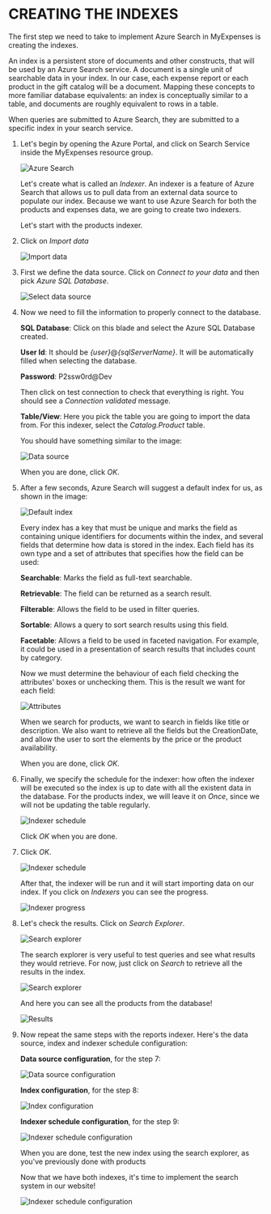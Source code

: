 <page title="Creating the Indexes"/>

CREATING THE INDEXES
====

The first step we need to take to implement Azure Search in MyExpenses is creating the indexes.

An index is a persistent store of documents and other constructs, that will be used by an Azure Search service. A document is a single unit of searchable data in your index. In our case, each expense report or each product in the gift catalog will be a document. Mapping these concepts to more familiar database equivalents: an index is conceptually similar to a table, and documents are roughly equivalent to rows in a table.

When queries are submitted to Azure Search, they are submitted to a specific index in your search service.

1. Let's begin by opening the Azure Portal, and click on Search Service inside the MyExpenses resource group.

    ![Azure Search](img/1.png)

    Let's create what is called an *Indexer*. An indexer is a feature of Azure Search that allows us to pull data from an external data source to populate our index. Because we want to use Azure Search for both the products and expenses data, we are going to create two indexers.

    Let's start with the products indexer.

2. Click on *Import data*

    ![Import data](img/2.png)

3. First we define the data source. Click on *Connect to your data* and then pick *Azure SQL Database*. 

    ![Select data source](img/3.png)

4. Now we need to fill the information to properly connect to the database.

    __SQL Database__: Click on this blade and select the Azure SQL Database created.

    __User Id__: It should be *{user}*@*{sqlServerName}*. It will be automatically filled when selecting the database.

    __Password__: P2ssw0rd@Dev

    Then click on test connection to check that everything is right. You should see a *Connection validated* message.

    __Table/View__: Here you pick the table you are going to import the data from. For this indexer, select the *Catalog.Product* table.

    You should have something similar to the image:

    ![Data source](img/4.png)

    When you are done, click *OK*.

5. After a few seconds, Azure Search will suggest a default index for us, as shown in the image:

    ![Default index](img/5.png)

    Every index has a key that must be unique and marks the field as containing unique identifiers for documents within the index, and several fields that determine how data is stored in the index. Each field has its own type and a set of attributes that specifies how the field can be used:

    __Searchable__: Marks the field as full-text searchable.

    __Retrievable__: The field can be returned as a search result.

    __Filterable__: Allows the field to be used in filter queries.

    __Sortable__: Allows a query to sort search results using this field.

    __Facetable__: Allows a field to be used in faceted navigation. For example, it could be used in a presentation of search results that includes count by category.

    Now we must determine the behaviour of each field checking the attributes' boxes or unchecking them. This is the result we want for each field:

    ![Attributes](img/6.png)

    When we search for products, we want to search in fields like title or description. We also want to retrieve all the fields but the CreationDate, and allow the user to sort the elements by the price or the product availability.

    When you are done, click *OK*.

6. Finally, we specify the schedule for the indexer: how often the indexer will be executed so the index is up to date with all the existent data in the database. For the products index, we will leave it on *Once*, since we will not be updating the table regularly.

    ![Indexer schedule](img/7.png)

    Click *OK* when you are done.

7. Click *OK*. 

    ![Indexer schedule](img/8.png)

    After that, the indexer will be run and it will start importing data on our index. If you click on *Indexers* you can see the progress.

    ![Indexer progress](img/9.png)

8. Let's check the results. Click on *Search Explorer*.

    ![Search explorer](img/10.png)

    The search explorer is very useful to test queries and see what results they would retrieve. For now, just click on *Search* to retrieve all the results in the index.

    ![Search explorer](img/11.png)

    And here you can see all the products from the database!

    ![Results](img/12.png)

9. Now repeat the same steps with the reports indexer. Here's the data source, index and indexer schedule configuration:

    __Data source configuration__, for the step 7:

    ![Data source configuration](img/13.png)

    __Index configuration__, for the step 8:

    ![Index configuration](img/14.png)

    __Indexer schedule configuration__, for the step 9:

    ![Indexer schedule configuration](img/15.png)

    When you are done, test the new index using the search explorer, as you've previously done with products

    Now that we have both indexes, it's time to implement the search system in our website!

    ![Indexer schedule configuration](img/16.png)


